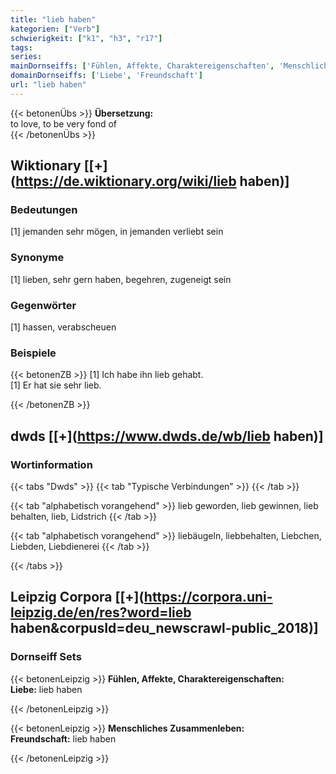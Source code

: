 ```yaml
---
title: "lieb haben"
kategorien: ["Verb"]
schwierigkeit: ["k1", "h3", "r17"]
tags:
series:
mainDornseiffs: ['Fühlen, Affekte, Charaktereigenschaften', 'Menschliches Zusammenleben']
domainDornseiffs: ['Liebe', 'Freundschaft']
url: "lieb haben"
---
```


{{< betonenÜbs >}}
**Übersetzung:**  
to love, to be very fond of  
{{< /betonenÜbs >}}

## Wiktionary [[+](https://de.wiktionary.org/wiki/lieb haben)]

### Bedeutungen
[1] jemanden sehr mögen, in jemanden verliebt sein  

### Synonyme
[1] lieben, sehr gern haben, begehren, zugeneigt sein  

### Gegenwörter
[1] hassen, verabscheuen  

### Beispiele
{{< betonenZB >}}
[1] Ich habe ihn lieb gehabt.  
[1] Er hat sie sehr lieb.  

{{< /betonenZB >}}


## dwds [[+](https://www.dwds.de/wb/lieb haben)]

### Wortinformation
{{< tabs "Dwds" >}}
{{< tab "Typische Verbindungen" >}}
{{< /tab >}}

{{< tab "alphabetisch vorangehend" >}}
lieb geworden, lieb gewinnen, lieb behalten, lieb, Lidstrich
{{< /tab >}}

{{< tab "alphabetisch vorangehend" >}}
liebäugeln, liebbehalten, Liebchen, Liebden, Liebdienerei
{{< /tab >}}

{{< /tabs >}}

## Leipzig Corpora [[+](https://corpora.uni-leipzig.de/en/res?word=lieb haben&corpusId=deu_newscrawl-public_2018)]

### Dornseiff Sets
{{< betonenLeipzig >}}
**Fühlen, Affekte, Charaktereigenschaften:**  
**Liebe:** lieb haben  

{{< /betonenLeipzig >}}


{{< betonenLeipzig >}}
**Menschliches Zusammenleben:**  
**Freundschaft:** lieb haben  

{{< /betonenLeipzig >}}
